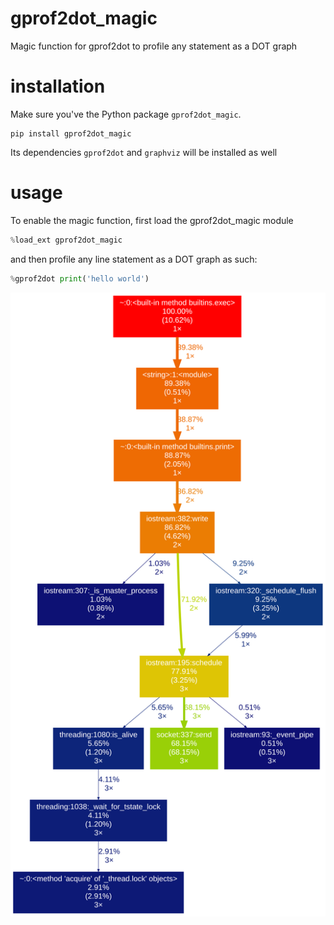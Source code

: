 # gprof2dot_magic
Magic function for gprof2dot to profile any statement as a DOT graph


# installation
Make sure you've the Python package `gprof2dot_magic`.

```
pip install gprof2dot_magic
```

Its dependencies `gprof2dot` and `graphviz` will be installed as well

# usage
To enable the magic function, first load the gprof2dot_magic module

```python
%load_ext gprof2dot_magic
```

and then profile any line statement as a DOT graph as such:

```python
%gprof2dot print('hello world')
```


<img src="./img/dot_graph_hello_world.svg">
